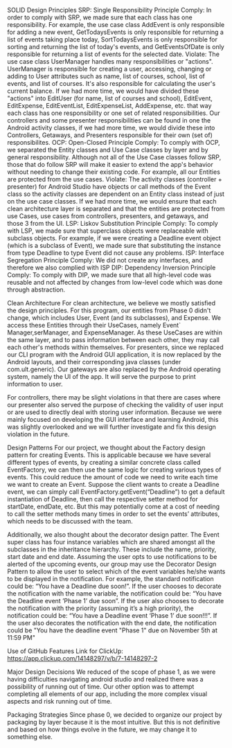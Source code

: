 SOLID Design Principles
SRP: Single Responsibility Principle
Comply: In order to comply with SRP, we made sure that each class has one responsibility. For example, the use case class AddEvent is only responsible for adding a new event, GetTodaysEvents is only responsible for returning a list of events taking place today, SortTodaysEvents is only responsible for sorting and returning the list of today's events, and GetEventsOfDate is only responsible for returning a list of events for the selected date. 
Violate: The use case class UserManager handles many responsibilities or "actions". UserManager is responsible for creating a user, accessing, changing or adding to User attributes such as name, list of courses, school, list of events, and list of courses. It's also responsible for calculating the user's current balance. If we had more time, we would have divided these "actions" into EditUser (for name, list of courses and school), EditEvent, EditExpense, EditEventList, EditExpenseList, AddExpense, etc. that way each class has one responsibility or one set of related responsibilities. Our controllers and some presenter responsibilities can be found in one the Android activity classes, if we had more time, we would divide these into Controllers, Getaways, and Presenters responsible for their own (set of) responsibilites.
OCP: Open-Closed Principle
Comply: To comply with OCP, we separated the Entity classes and Use Case classes by layer and by general responsibility. Although not all of the Use Case classes follow SRP, those that do follow SRP will make it easier to extend the app's behavior without needing to change their existing code. For example, all our Entities are protected from the use cases.
Violate: The activity classes (controller + presenter) for Android Studio have objects or call methods of the Event class so the activity classes are dependent on an Entity class instead of just on the use case classes. If we had more time, we would ensure that each clean architecture layer is separated and that the entities are protected from use Cases, use cases from controllers, presenters, and getaways, and those 3 from the UI.
LSP: Liskov Substitution Principle
Comply: To comply with LSP, we made sure that superclass objects were replaceable with subclass objects. For example, if we were creating a Deadline event object (which is a subclass of Event), we made sure that substituting the instance from type Deadline to type Event did not cause any problems.
ISP: Interface Segregation Principle
Comply: We did not create any interfaces, and therefore we also complied with ISP
DIP: Dependency Inversion Principle
Comply: To comply with DIP, we made sure that all high-level code was reusable and not affected by changes from low-level code which was done through abstraction.

Clean Architecture
For clean architecture, we believe we mostly satisfied the design principles. For this program, our entities from Phase 0 didn't change, which includes User, Event (and its subclasses), and Expense. We access these Entities through their UseCases, namely Event`
Manager,serManager, and ExpenseManager. As these UseCases are within the same layer, and to pass information between each other, they may call each other's methods within themselves. For presenters, since we replaced our CLI program with the Android GUI application, it is now replaced by the Android layouts, and their corresponding java classes (under com.ult.generic). Our gateways are also replaced by the Android operating system, namely the UI of the app. It will serve the purpose to print information to user. 

For controllers, there may be slight violations in that there are cases where our presenter also served the purpose of checking the validity of user input or are used to directly deal with storing user information. Because we were mainly focused on developing the GUI interface and learning Android, this was slightly overlooked and we will further investigate and fix this design violation in the future.

Design Patterns
For our project, we thought about the Factory design pattern for creating Events. This is applicable because we have several different types of events, by creating a similar concrete class called EventFactory, we can then use the same logic for creating various types of events. This could reduce the amount of code we need to write each time we want to create an Event. Suppose the client wants to create a Deadline event, we can simply call EventFactory.getEvent(“Deadline”) to get a default instantiation of Deadline, then call the respective setter method for startDate, endDate, etc. But this may potentially come at a cost of needing to call the setter methods many times in order to set the events’ attributes, which needs to be discussed with the team. 

Additionally, we also thought about the decorator design patter. The Event super class has four instance variables which are shared amongst all the subclasses in the inheritance hierarchy. These include the name, priority, start date and end date. Assuming the user opts to use notifications to be alerted of the upcoming events, our group may use the Decorator Design Pattern to allow the user to select which of the event variables he/she wants to be displayed in the notification. For example, the standard notification could be: “You have a Deadline due soon!”. If the user chooses to decorate the notification with the name variable, the notification could be: “You have the Deadline event ’Phase 1’ due soon”. If the user also chooses to decorate the notification with the priority (assuming it’s a high priority), the notification could be: “You have a Deadline event ‘Phase 1’ due soon!!!”. If the user also decorates the notification with the end date, the notification could be "You have the deadline event "Phase 1" due on November 5th at 11:59 PM"

Use of GitHub Features
Link for ClickUp: https://app.clickup.com/14148297/v/b/7-14148297-2

Major Design Decisions
We reduced of the scope of phase 1, as we were having difficulties navigating android studio and realized there was a possibility of running out of time. Our other option was to attempt completing all elements of our app, including the more complex visual aspects and risk running out of time. 

Packaging Strategies
Since phase 0, we decided to organize our project by packaging by layer because it is the most intuitive. But this is not definitive and based on how things evolve in the future, we may change it to something else.
